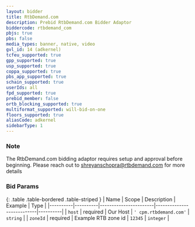 ```yaml
---
layout: bidder
title: RtbDemand.com
description: Prebid RtbDemand.com Bidder Adaptor
biddercode: rtbdemand_com
pbjs: true
pbs: false
media_types: banner, native, video
gvl_id: 14 (adkernel)
tcfeu_supported: true
gpp_supported: true
usp_supported: true
coppa_supported: true
pbs_app_supported: true
schain_supported: true
userIds: all
fpd_supported: true
prebid_member: false
ortb_blocking_supported: true
multiformat_supported: will-bid-on-one
floors_supported: true
aliasCode: adkernel
sidebarType: 1
---
```


### Note

The RtbDemand.com bidding adaptor requires setup and approval before beginning. Please reach out to <shreyanschopra@rtbdemand.com> for more details

### Bid Params

{: .table .table-bordered .table-striped }
| Name     | Scope    | Description           | Example                   | Type     |
|----------|----------|-----------------------|---------------------------|----------|
| `host`   | required | Our Host | `' cpm.rtbdemand.com'` | `string` |
| `zoneId` | required | Example RTB zone id           | `12345`                 | `integer` |
